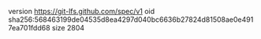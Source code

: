 version https://git-lfs.github.com/spec/v1
oid sha256:568463199de04535d8ea4297d040bc6636b27824d81508ae0e4917ea701fdd68
size 2804
